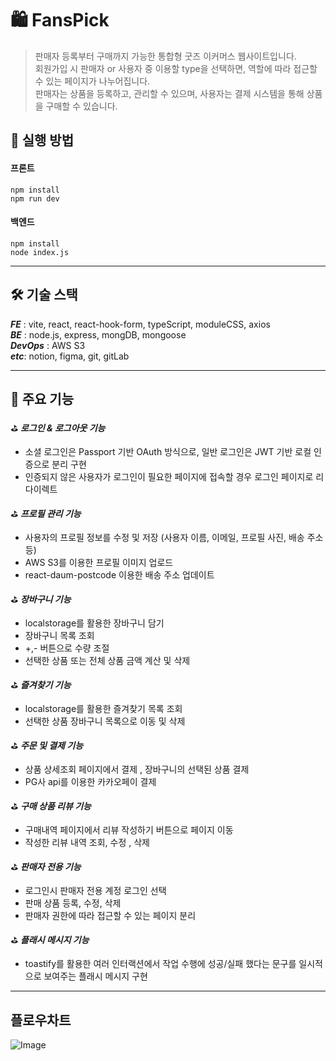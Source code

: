 # 🛍️ FansPick
>판매자 등록부터 구매까지 가능한 통합형 굿즈 이커머스 웹사이트입니다.<br />
회원가입 시 판매자 or 사용자 중 이용할 type을 선택하면, 역할에 따라 접근할 수 있는 페이지가 나누어집니다. <br />
판매자는 상품을 등록하고, 관리할 수 있으며,
사용자는 결제 시스템을 통해 상품을 구매할 수 있습니다.

## 📌 실행 방법

#### 프론트

    npm install
    npm run dev

#### 백엔드
    npm install
    node index.js

---

##  🛠️ 기술 스택

___FE___ : vite, react, react-hook-form, typeScript, moduleCSS, axios <br />
___BE___ : node.js, express, mongDB, mongoose <br />
___DevOps___ : AWS S3 <br />
___etc___: notion, figma, git, gitLab

---

## 📄 주요 기능 

⛳️ ___로그인 & 로그아웃 기능___

 - 소셜 로그인은 Passport 기반 OAuth 방식으로, 일반 로그인은 JWT 기반 로컬 인증으로 분리 구현
 - 인증되지 않은 사용자가 로그인이 필요한 페이지에 접속할 경우 로그인 페이지로 리다이렉트

⛳️ ___프로필 관리 기능___

  - 사용자의 프로필 정보를 수정 및 저장 (사용자 이름, 이메일, 프로필 사진, 배송 주소 등)
  - AWS S3를 이용한 프로필 이미지 업로드
  - react-daum-postcode 이용한 배송 주소 업데이트

⛳️ ___장바구니 기능___

  - localstorage를 활용한 장바구니 담기
  - 장바구니 목록 조회
  - +,- 버튼으로 수량 조절
  - 선택한 상품 또는 전체 상품 금액 계산 및 삭제

⛳️ ___즐겨찾기 기능___

- localstorage를 활용한 즐겨찾기 목록 조회
- 선택한 상품 장바구니 목록으로 이동 및 삭제

⛳️ ___주문 및 결제 기능___

- 상품 상세조회 페이지에서 결제 , 장바구니의 선택된 상품 결제
- PG사 api를 이용한 카카오페이 결제

⛳️ ___구매 상품 리뷰 기능___

- 구매내역 페이지에서 리뷰 작성하기 버튼으로 페이지 이동
- 작성한 리뷰 내역 조회, 수정 , 삭제

⛳️ ___판매자 전용 기능___

- 로그인시 판매자 전용 계정 로그인 선택
- 판매 상품 등록, 수정, 삭제
- 판매자 권한에 따라 접근할 수 있는 페이지 분리 

⛳️ ___플래시 메시지 기능___

- toastify를 활용한 여러 인터랙션에서 작업 수행에 성공/실패 했다는 문구를 일시적으로 보여주는 플래시 메시지 구현

----

  ## 플로우차트

![Image](https://github.com/user-attachments/assets/ca15171a-ad17-461a-b8ab-9d40fb039cd5)
